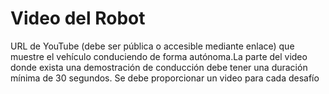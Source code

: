 Video del Robot
====

URL de YouTube (debe ser pública o accesible mediante enlace) que muestre el vehículo conduciendo de forma autónoma.La parte del video donde exista una demostración de conducción debe tener una duración mínima de 30 segundos. Se debe proporcionar un video para cada desafío
